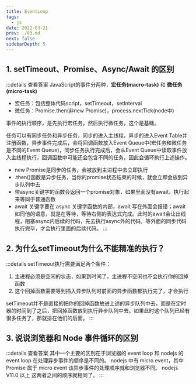 ```yaml
---
title: EventLoop
tags: 
  - js
date: 2022-03-21
prev: ./03.md
next: false
sidebarDepth: 5
---
```


## 1. setTimeout、Promise、Async/Await 的区别

:::details 查看答案
JavaScript的事件分两种，**宏任务(macro-task)** 和 **微任务(micro-task)**

- 宏任务：包括整体代码script，setTimeout，setInterval
- 微任务：Promise.then(非new Promise)，process.nextTick(node中)

事件的执行顺序，是先执行宏任务，然后执行微任务，这个是基础。

任务可以有同步任务和异步任务，同步的进入主线程，异步的进入Event Table并注册函数，异步事件完成后，会将回调函数放入Event Queue中(宏任务和微任务是不同的Event Queue)，同步任务执行完成后，会从Event Queue中读取事件放入主线程执行，回调函数中可能还会包含不同的任务，因此会循环执行上述操作。

- new Promise是同步的任务，会被放到主进程中去立即执行
- .then()函数是异步任务，当你的promise状态结束的时候，就会立即会放到异步队列中去
- 带async关键字的函数会返回一个promise对象，如果里面没有await，执行起来等同于普通函数
- await 关键字要在 async 关键字函数的内部，await 写在外面会报错；await如同他的语意，就是在等待，等待右侧的表达式完成。此时的await会让出线程，阻塞async内后续的代码，先去执行async外的代码。等外面的同步代码执行完毕，才会执行里面的后续代码。
:::

## 2. 为什么setTimeout为什么不能精准的执行？

:::details
setTimeout执行需要满足两个条件：
1. 主进程必须是空闲的状态，如果到时间了，主进程不空闲也不会执行你的回掉函数 
2. 这个回掉函数需要等到插入异步队列时前面的异步函数都执行完了，才会执行 

setTimeout并不是直接的把你的回掉函数放进上述的异步队列中去，而是在定时器的时间到了之后，把回掉函数放到执行异步队列中去。如果此时这个队列已经有很多任务了，那就排在他们的后面。
:::

## 3. 说说浏览器和 Node 事件循环的区别

:::details 查看答案
其中一个主要的区别在于浏览器的 event loop 和 nodejs 的 event loop 在处理异步事件的顺序是不同的。
nodejs 中有 micro event，其中 Promise 属于 micro event 该异步事件的处理顺序就和浏览器不同。
nodejs V11.0 以上 这两者之间的顺序就相同了。
:::


